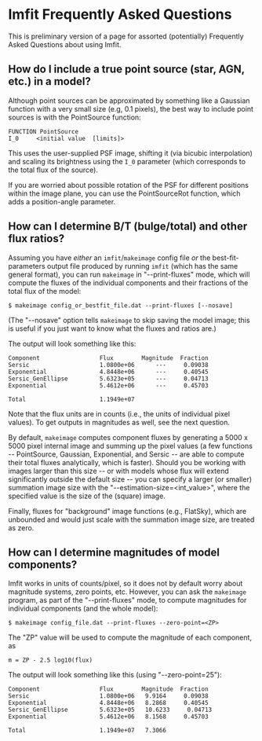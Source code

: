 # Imfit Frequently Asked Questions

This is preliminary version of a page for assorted (potentially) Frequently
Asked Questions about using Imfit.


## How do I include a true point source (star, AGN, etc.) in a model?

Although point sources can be approximated by something like a Gaussian function
with a very small size (e.g, 0.1 pixels), the best way to include point sources
is with the PointSource function:

    FUNCTION PointSource
    I_0		<initial value  [limits]>

This uses the user-supplied PSF image, shifting it (via bicubic interpolation) and
scaling its brightness using the `I_0` parameter (which corresponds to the
total flux of the source).

If you are worried about possible rotation of the PSF for different positions
within the image plane, you can use the PointSourceRot function, which
adds a position-angle parameter.


## How can I determine B/T (bulge/total) and other flux ratios?

Assuming you have *either* an `imfit`/`makeimage` config file *or* the
best-fit-parameters output file produced by running `imfit` (which has
the same general format), you can run `makeimage` in "--print-fluxes"
mode, which will compute the fluxes of the individual components and
their fractions of the total flux of the model:

    $ makeimage config_or_bestfit_file.dat --print-fluxes [--nosave]

(The "--nosave" option tells `makeimage` to skip saving the model image;
this is useful if you just want to know what the fluxes and ratios are.)

The output will look something like this:

    Component                 Flux        Magnitude  Fraction
    Sersic                    1.0800e+06      ---     0.09038
    Exponential               4.8448e+06      ---     0.40545
    Sersic_GenEllipse         5.6323e+05      ---     0.04713
    Exponential               5.4612e+06      ---     0.45703

    Total                     1.1949e+07

Note that the flux units are in counts (i.e., the units of individual
pixel values). To get outputs in magnitudes as well, see the next question.

By default, `makeimage` computes component fluxes by generating a 5000 x
5000 pixel internal image and summing up the pixel values (a few
functions -- PointSource, Gaussian, Exponential, and Sersic -- are able to
compute their total fluxes analytically, which is faster). Should you be
working with images larger than this size -- or with models whose flux will
extend significantly outside the default size -- you can specify a larger
(or smaller) summation image size with the "--estimation-size=<int_value>",
where the specified value is the size of the (square) image.

Finally, fluxes for "background" image functions (e.g., FlatSky), which
are unbounded and would just scale with the summation image size, are
treated as zero.


## How can I determine magnitudes of model components?

Imfit works in units of counts/pixel, so it does not by default worry
about magnitude systems, zero points, etc. However, you can ask the
`makeimage` program, as part of the "--print-fluxes" mode, to compute
magnitudes for individual components (and the whole model):

    $ makeimage config_file.dat --print-fluxes --zero-point=<ZP>

The "ZP" value will be used to compute the magnitude of each component, as

    m = ZP - 2.5 log10(flux)

The output will look something like this (using "--zero-point=25"):

    Component                 Flux        Magnitude  Fraction
    Sersic                    1.0800e+06   9.9164     0.09038
    Exponential               4.8448e+06   8.2868     0.40545
    Sersic_GenEllipse         5.6323e+05   10.6233     0.04713
    Exponential               5.4612e+06   8.1568     0.45703

    Total                     1.1949e+07   7.3066
